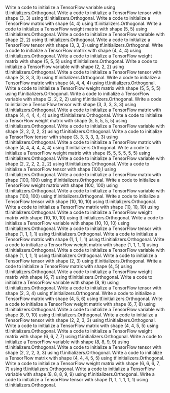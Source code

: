 Write a code to initialize a TensorFlow variable using tf.initializers.Orthogonal.
Write a code to initialize a TensorFlow tensor with shape (3, 3) using tf.initializers.Orthogonal.
Write a code to initialize a TensorFlow matrix with shape (4, 4) using tf.initializers.Orthogonal.
Write a code to initialize a TensorFlow weight matrix with shape (5, 5) using tf.initializers.Orthogonal.
Write a code to initialize a TensorFlow variable with shape (2, 2) using tf.initializers.Orthogonal.
Write a code to initialize a TensorFlow tensor with shape (3, 3, 3) using tf.initializers.Orthogonal.
Write a code to initialize a TensorFlow matrix with shape (4, 4, 4) using tf.initializers.Orthogonal.
Write a code to initialize a TensorFlow weight matrix with shape (5, 5, 5) using tf.initializers.Orthogonal.
Write a code to initialize a TensorFlow variable with shape (2, 2, 2) using tf.initializers.Orthogonal.
Write a code to initialize a TensorFlow tensor with shape (3, 3, 3, 3) using tf.initializers.Orthogonal.
Write a code to initialize a TensorFlow matrix with shape (4, 4, 4, 4) using tf.initializers.Orthogonal.
Write a code to initialize a TensorFlow weight matrix with shape (5, 5, 5, 5) using tf.initializers.Orthogonal.
Write a code to initialize a TensorFlow variable with shape (2, 2, 2, 2) using tf.initializers.Orthogonal.
Write a code to initialize a TensorFlow tensor with shape (3, 3, 3, 3, 3) using tf.initializers.Orthogonal.
Write a code to initialize a TensorFlow matrix with shape (4, 4, 4, 4, 4) using tf.initializers.Orthogonal.
Write a code to initialize a TensorFlow weight matrix with shape (5, 5, 5, 5, 5) using tf.initializers.Orthogonal.
Write a code to initialize a TensorFlow variable with shape (2, 2, 2, 2, 2) using tf.initializers.Orthogonal.
Write a code to initialize a TensorFlow tensor with shape (3, 3, 3, 3, 3, 3) using tf.initializers.Orthogonal.
Write a code to initialize a TensorFlow matrix with shape (4, 4, 4, 4, 4, 4) using tf.initializers.Orthogonal.
Write a code to initialize a TensorFlow weight matrix with shape (5, 5, 5, 5, 5, 5) using tf.initializers.Orthogonal.
Write a code to initialize a TensorFlow variable with shape (2, 2, 2, 2, 2, 2) using tf.initializers.Orthogonal.
Write a code to initialize a TensorFlow tensor with shape (100,) using tf.initializers.Orthogonal.
Write a code to initialize a TensorFlow matrix with shape (100, 100) using tf.initializers.Orthogonal.
Write a code to initialize a TensorFlow weight matrix with shape (100, 100) using tf.initializers.Orthogonal.
Write a code to initialize a TensorFlow variable with shape (100, 100) using tf.initializers.Orthogonal.
Write a code to initialize a TensorFlow tensor with shape (10, 10, 10) using tf.initializers.Orthogonal.
Write a code to initialize a TensorFlow matrix with shape (10, 10, 10) using tf.initializers.Orthogonal.
Write a code to initialize a TensorFlow weight matrix with shape (10, 10, 10) using tf.initializers.Orthogonal.
Write a code to initialize a TensorFlow variable with shape (10, 10, 10) using tf.initializers.Orthogonal.
Write a code to initialize a TensorFlow tensor with shape (1, 1, 1, 1) using tf.initializers.Orthogonal.
Write a code to initialize a TensorFlow matrix with shape (1, 1, 1, 1) using tf.initializers.Orthogonal.
Write a code to initialize a TensorFlow weight matrix with shape (1, 1, 1, 1) using tf.initializers.Orthogonal.
Write a code to initialize a TensorFlow variable with shape (1, 1, 1, 1) using tf.initializers.Orthogonal.
Write a code to initialize a TensorFlow tensor with shape (2, 3) using tf.initializers.Orthogonal.
Write a code to initialize a TensorFlow matrix with shape (4, 5) using tf.initializers.Orthogonal.
Write a code to initialize a TensorFlow weight matrix with shape (6, 7) using tf.initializers.Orthogonal.
Write a code to initialize a TensorFlow variable with shape (8, 9) using tf.initializers.Orthogonal.
Write a code to initialize a TensorFlow tensor with shape (2, 3, 4) using tf.initializers.Orthogonal.
Write a code to initialize a TensorFlow matrix with shape (4, 5, 6) using tf.initializers.Orthogonal.
Write a code to initialize a TensorFlow weight matrix with shape (6, 7, 8) using tf.initializers.Orthogonal.
Write a code to initialize a TensorFlow variable with shape (8, 9, 10) using tf.initializers.Orthogonal.
Write a code to initialize a TensorFlow tensor with shape (2, 2, 3, 3) using tf.initializers.Orthogonal.
Write a code to initialize a TensorFlow matrix with shape (4, 4, 5, 5) using tf.initializers.Orthogonal.
Write a code to initialize a TensorFlow weight matrix with shape (6, 6, 7, 7) using tf.initializers.Orthogonal.
Write a code to initialize a TensorFlow variable with shape (8, 8, 9, 9) using tf.initializers.Orthogonal.
Write a code to initialize a TensorFlow tensor with shape (2, 2, 2, 3, 3) using tf.initializers.Orthogonal.
Write a code to initialize a TensorFlow matrix with shape (4, 4, 4, 5, 5) using tf.initializers.Orthogonal.
Write a code to initialize a TensorFlow weight matrix with shape (6, 6, 6, 7, 7) using tf.initializers.Orthogonal.
Write a code to initialize a TensorFlow variable with shape (8, 8, 8, 9, 9) using tf.initializers.Orthogonal.
Write a code to initialize a TensorFlow tensor with shape (1, 1, 1, 1, 1, 1) using tf.initializers.Orthogonal.